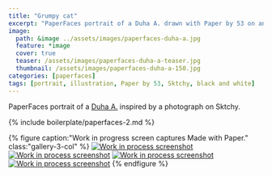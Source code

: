 ```yaml
---
title: "Grumpy cat"
excerpt: "PaperFaces portrait of a Duha A. drawn with Paper by 53 on an iPad."
image: 
  path: &image ../assets/images/paperfaces-duha-a.jpg 
  feature: *image
  cover: true
  teaser: /assets/images/paperfaces-duha-a-teaser.jpg
  thumbnail: /assets/images/paperfaces-duha-a-150.jpg
categories: [paperfaces]
tags: [portrait, illustration, Paper by 53, Sktchy, black and white]
---
```


PaperFaces portrait of a [Duha A.](http://sktchy.com/tER3uD ) inspired by a photograph on Sktchy.

{% include boilerplate/paperfaces-2.md %}

{% figure caption:"Work in progress screen captures Made with Paper." class:"gallery-3-col" %}
[![Work in process screenshot](/assets/images/paperfaces-duha-a-process-1-600.jpg)](/assets/images/paperfaces-duha-a-process-1-lg.jpg) [![Work in process screenshot](/assets/images/paperfaces-duha-a-process-2-600.jpg)](/assets/images/paperfaces-duha-a-process-2-lg.jpg) [![Work in process screenshot](/assets/images/paperfaces-duha-a-process-3-600.jpg)](/assets/images/paperfaces-duha-a-process-3-lg.jpg) [![Work in process screenshot](/assets/images/paperfaces-duha-a-process-4-600.jpg)](/assets/images/paperfaces-duha-a-process-4-lg.jpg)
{% endfigure %}
